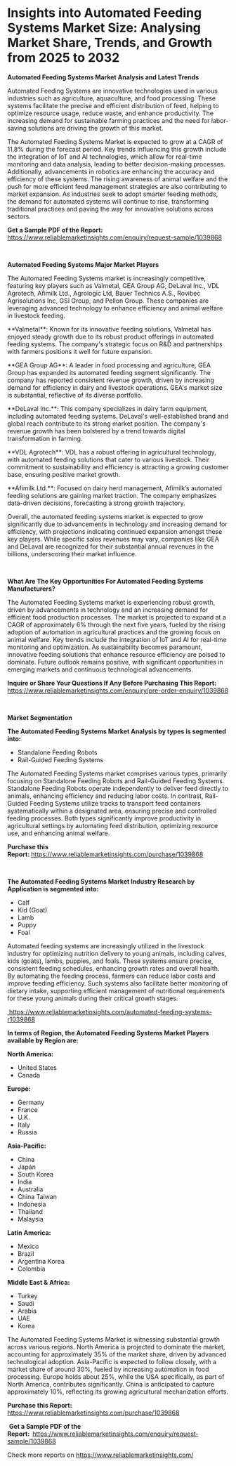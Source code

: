 <p><h1>Insights into Automated Feeding Systems Market Size: Analysing Market Share, Trends, and Growth from 2025 to 2032</h1></p><p><strong>Automated Feeding Systems Market Analysis and Latest Trends</strong></p>
<p><p>Automated Feeding Systems are innovative technologies used in various industries such as agriculture, aquaculture, and food processing. These systems facilitate the precise and efficient distribution of feed, helping to optimize resource usage, reduce waste, and enhance productivity. The increasing demand for sustainable farming practices and the need for labor-saving solutions are driving the growth of this market. </p><p>The Automated Feeding Systems Market is expected to grow at a CAGR of 11.8% during the forecast period. Key trends influencing this growth include the integration of IoT and AI technologies, which allow for real-time monitoring and data analysis, leading to better decision-making processes. Additionally, advancements in robotics are enhancing the accuracy and efficiency of these systems. The rising awareness of animal welfare and the push for more efficient feed management strategies are also contributing to market expansion. As industries seek to adopt smarter feeding methods, the demand for automated systems will continue to rise, transforming traditional practices and paving the way for innovative solutions across sectors.</p></p>
<p><strong>Get a Sample PDF of the Report:&nbsp;</strong> <a href="https://www.reliablemarketinsights.com/enquiry/request-sample/1039868?utm_campaign=2395&utm_medium=2&utm_source=Github&utm_content=ia&utm_term=16022025&utm_id=automated-feeding-systems">https://www.reliablemarketinsights.com/enquiry/request-sample/1039868</a></p>
<p>&nbsp;</p>
<p><strong>Automated Feeding Systems Major Market Players</strong></p>
<p><p>The Automated Feeding Systems market is increasingly competitive, featuring key players such as Valmetal, GEA Group AG, DeLaval Inc., VDL Agrotech, Afimilk Ltd., Agrologic Ltd, Bauer Technics A.S., Rovibec Agrisolutions Inc, GSI Group, and Pellon Group. These companies are leveraging advanced technology to enhance efficiency and animal welfare in livestock feeding.</p><p>**Valmetal**: Known for its innovative feeding solutions, Valmetal has enjoyed steady growth due to its robust product offerings in automated feeding systems. The company's strategic focus on R&D and partnerships with farmers positions it well for future expansion.</p><p>**GEA Group AG**: A leader in food processing and agriculture, GEA Group has expanded its automated feeding segment significantly. The company has reported consistent revenue growth, driven by increasing demand for efficiency in dairy and livestock operations. GEA's market size is substantial, reflective of its diverse portfolio.</p><p>**DeLaval Inc.**: This company specializes in dairy farm equipment, including automated feeding systems. DeLaval's well-established brand and global reach contribute to its strong market position. The company's revenue growth has been bolstered by a trend towards digital transformation in farming.</p><p>**VDL Agrotech**: VDL has a robust offering in agricultural technology, with automated feeding solutions that cater to various livestock. Their commitment to sustainability and efficiency is attracting a growing customer base, ensuring positive market growth.</p><p>**Afimilk Ltd.**: Focused on dairy herd management, Afimilk’s automated feeding solutions are gaining market traction. The company emphasizes data-driven decisions, forecasting a strong growth trajectory.</p><p>Overall, the automated feeding systems market is expected to grow significantly due to advancements in technology and increasing demand for efficiency, with projections indicating continued expansion amongst these key players. While specific sales revenues may vary, companies like GEA and DeLaval are recognized for their substantial annual revenues in the billions, underscoring their market influence.</p></p>
<p>&nbsp;</p>
<p><strong>What Are The Key Opportunities For Automated Feeding Systems Manufacturers?</strong></p>
<p><p>The Automated Feeding Systems market is experiencing robust growth, driven by advancements in technology and an increasing demand for efficient food production processes. The market is projected to expand at a CAGR of approximately 6% through the next five years, fueled by the rising adoption of automation in agricultural practices and the growing focus on animal welfare. Key trends include the integration of IoT and AI for real-time monitoring and optimization. As sustainability becomes paramount, innovative feeding solutions that enhance resource efficiency are poised to dominate. Future outlook remains positive, with significant opportunities in emerging markets and continuous technological advancements.</p></p>
<p><strong>Inquire or Share Your Questions If Any Before Purchasing This Report:</strong> <a href="https://www.reliablemarketinsights.com/enquiry/pre-order-enquiry/1039868?utm_campaign=2395&utm_medium=2&utm_source=Github&utm_content=ia&utm_term=16022025&utm_id=automated-feeding-systems">https://www.reliablemarketinsights.com/enquiry/pre-order-enquiry/1039868</a></p>
<p>&nbsp;</p>
<p><strong>Market Segmentation</strong></p>
<p><strong>The Automated Feeding Systems Market Analysis by types is segmented into:</strong></p>
<p><ul><li>Standalone Feeding Robots</li><li>Rail-Guided Feeding Systems</li></ul></p>
<p><p>The Automated Feeding Systems market comprises various types, primarily focusing on Standalone Feeding Robots and Rail-Guided Feeding Systems. Standalone Feeding Robots operate independently to deliver feed directly to animals, enhancing efficiency and reducing labor costs. In contrast, Rail-Guided Feeding Systems utilize tracks to transport feed containers systematically within a designated area, ensuring precise and controlled feeding processes. Both types significantly improve productivity in agricultural settings by automating feed distribution, optimizing resource use, and enhancing animal welfare.</p></p>
<p><strong>Purchase this Report:&nbsp;</strong><a href="https://www.reliablemarketinsights.com/purchase/1039868?utm_campaign=2395&utm_medium=2&utm_source=Github&utm_content=ia&utm_term=16022025&utm_id=automated-feeding-systems">https://www.reliablemarketinsights.com/purchase/1039868</a></p>
<p>&nbsp;</p>
<p><strong>The Automated Feeding Systems Market Industry Research by Application is segmented into:</strong></p>
<p><ul><li>Calf</li><li>Kid (Goat)</li><li>Lamb</li><li>Puppy</li><li>Foal</li></ul></p>
<p><p>Automated feeding systems are increasingly utilized in the livestock industry for optimizing nutrition delivery to young animals, including calves, kids (goats), lambs, puppies, and foals. These systems ensure precise, consistent feeding schedules, enhancing growth rates and overall health. By automating the feeding process, farmers can reduce labor costs and improve feeding efficiency. Such systems also facilitate better monitoring of dietary intake, supporting efficient management of nutritional requirements for these young animals during their critical growth stages.</p></p>
<p><a href="https://www.reliablemarketinsights.com/automated-feeding-systems-r1039868?utm_campaign=2395&utm_medium=2&utm_source=Github&utm_content=ia&utm_term=16022025&utm_id=automated-feeding-systems">&nbsp;https://www.reliablemarketinsights.com/automated-feeding-systems-r1039868</a></p>
<p><strong>In terms of Region, the Automated Feeding Systems Market Players available by Region are:</strong></p>
<p>
    <p> <strong> North America: </strong>
        <ul>
            <li>United States</li>
            <li>Canada</li>
        </ul>
        </p> 
    <p> <strong> Europe: </strong>
        <ul>
            <li>Germany</li>
            <li>France</li>
            <li>U.K.</li>
            <li>Italy</li>
            <li>Russia</li>
        </ul>
        </p> 
    <p> <strong> Asia-Pacific: </strong>
        <ul>
            <li>China</li>
            <li>Japan</li>
            <li>South Korea</li>
            <li>India</li>
            <li>Australia</li>
            <li>China Taiwan</li>
            <li>Indonesia</li>
            <li>Thailand</li>
            <li>Malaysia</li>
        </ul>
        </p> 
    <p> <strong> Latin America: </strong>
        <ul>
            <li>Mexico</li>
            <li>Brazil</li>
            <li>Argentina Korea</li>
            <li>Colombia</li>
        </ul>
        </p> 
    <p> <strong> Middle East & Africa: </strong>
        <ul>
            <li>Turkey</li>
            <li>Saudi</li>
            <li>Arabia</li>
            <li>UAE</li>
            <li>Korea</li>
        </ul>
    </p>
    </p>
<p><p>The Automated Feeding Systems Market is witnessing substantial growth across various regions. North America is projected to dominate the market, accounting for approximately 35% of the market share, driven by advanced technological adoption. Asia-Pacific is expected to follow closely, with a market share of around 30%, fueled by increasing automation in food processing. Europe holds about 25%, while the USA specifically, as part of North America, contributes significantly. China is anticipated to capture approximately 10%, reflecting its growing agricultural mechanization efforts.</p></p>
<p><strong>Purchase this Report: </strong><a href="https://www.reliablemarketinsights.com/purchase/1039868?utm_campaign=2395&utm_medium=2&utm_source=Github&utm_content=ia&utm_term=16022025&utm_id=automated-feeding-systems">https://www.reliablemarketinsights.com/purchase/1039868</a></p>
<p>&nbsp;<strong>Get a Sample PDF of the Report:&nbsp;&nbsp;</strong><a href="https://www.reliablemarketinsights.com/enquiry/request-sample/1039868?utm_campaign=2395&utm_medium=2&utm_source=Github&utm_content=ia&utm_term=16022025&utm_id=automated-feeding-systems">https://www.reliablemarketinsights.com/enquiry/request-sample/1039868</a></p>
<p><strong></strong></p>
<p>Check more reports on <a href="https://www.reliablemarketinsights.com/?utm_campaign=2395&utm_medium=2&utm_source=Github&utm_content=ia&utm_term=16022025&utm_id=automated-feeding-systems">https://www.reliablemarketinsights.com/</a></p>